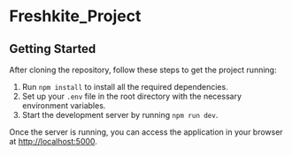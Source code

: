 # Freshkite_Project

## Getting Started

After cloning the repository, follow these steps to get the project running:

1. Run `npm install` to install all the required dependencies.
2. Set up your `.env` file in the root directory with the necessary environment variables.
3. Start the development server by running `npm run dev`.

Once the server is running, you can access the application in your browser at [http://localhost:5000](http://localhost:5000).



